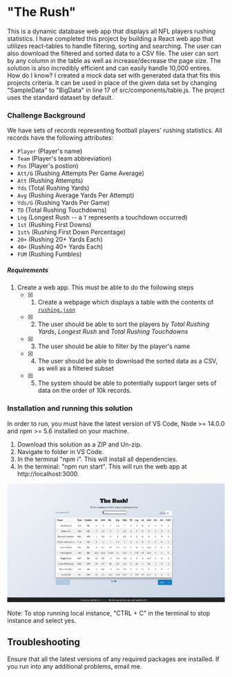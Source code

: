 # "The Rush" 
This is a dynamic database web app that displays all NFL players rushing statistics. I have completed this project by building a React web app that utilizes react-tables to handle filtering, sorting and searching. The user can also download the filtered and sorted data to a CSV file. The user can sort by any column in the table as well as increase/decrease the page size. The solution is also incredibly efficient and can easily handle 10,000 entires. How do I know? I created a mock data set with generated data that fits this projects criteria. It can be used in place of the given data set by changing "SampleData" to "BigData" in line 17 of src/components/table.js. The project uses the standard dataset by default.


### Challenge Background
We have sets of records representing football players' rushing statistics. All records have the following attributes:
* `Player` (Player's name)
* `Team` (Player's team abbreviation)
* `Pos` (Player's postion)
* `Att/G` (Rushing Attempts Per Game Average)
* `Att` (Rushing Attempts)
* `Yds` (Total Rushing Yards)
* `Avg` (Rushing Average Yards Per Attempt)
* `Yds/G` (Rushing Yards Per Game)
* `TD` (Total Rushing Touchdowns)
* `Lng` (Longest Rush -- a `T` represents a touchdown occurred)
* `1st` (Rushing First Downs)
* `1st%` (Rushing First Down Percentage)
* `20+` (Rushing 20+ Yards Each)
* `40+` (Rushing 40+ Yards Each)
* `FUM` (Rushing Fumbles)

##### Requirements
1. Create a web app. This must be able to do the following steps
   - [x] 1. Create a webpage which displays a table with the contents of [`rushing.json`](/rushing.json) 
   - [x] 2. The user should be able to sort the players by _Total Rushing Yards_, _Longest Rush_ and _Total Rushing Touchdowns_ 
   - [x] 3. The user should be able to filter by the player's name 
   - [x] 4. The user should be able to download the sorted data as a CSV, as well as a filtered subset 
   - [x] 5. The system should be able to potentially support larger sets of data on the order of 10k records. 


### Installation and running this solution
In order to run, you must have the latest version of VS Code, Node >= 14.0.0 and npm >= 5.6 installed on your machine.

1. Download this solution as a ZIP and Un-zip.
2. Navigate to folder in VS Code.
3. In the terminal "npm i". This will install all dependencies.
4. In the terminal: "npm run start". This will run the web app at http://localhost:3000.

![alt text](https://github.com/JoshB63/theRush-React-/blob/master/TheRushHome.PNG?raw=true)

Note: To stop running local instance, "CTRL + C" in the terminal to stop instance and select yes.

## Troubleshooting
Ensure that all the latest versions of any required packages are installed. If you run into any additional problems, email me.





